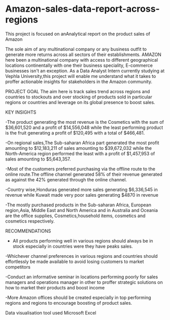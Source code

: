 # Amazon-sales-data-report-across-regions
This project is focused on anAnalytical report on the product sales of Amazon 

The sole aim of any multinational company or any business outfit to generate more returns across all sectors of their establishments. AMAZON here been a multinational company with access to different geographical locations continentally with one their business speciality, E-commerce businesses isn't an exception.
As a Data Analyst Intern currently studying at Vephla University,this project will enable me understand what it takes to proffer actionable insights for stakeholders in the Amazon community.

PROJECT GOAL 
The aim here is track sales trend across regions and countries to stockouts and over stocking of products sold in particular regions or countries and leverage on its global presence to boost sales.

KEY INSIGHTS 

-The product generating the most revenue is the Cosmetics with the sum of $36,601,520 and a profit of $14,556,048 while the least performing product is the fruit generating a profit of $120,495 with a total of $466,481. 

-On regional sales,The Sub-saharan Africa part generated the most profit amounting to $12,183,211 of sales amounting to $39,672,032 while the North-America region performed the least with a profit of $1,457,953 of sales amounting to $5,643,357.

-Most of the customers preferred purchasing via the offline route to the online route.The offline channel generated 58% of their revenue generated as against the 42% generated through the online channel.

-Country wise,Honduras generated more sales generating $6,336,545 in revenue while Kuwait made very poor sales generating $4870 in revenue 

-The mostly purchased products in the Sub-saharan Africa, European region,Asia, Middle East and North America and in Australia and Oceania are the office supplies, Cosmetics,household items, cosmetics and cosmetics respectively.

RECOMMENDATIONS 

- All products performing well in various regions should always be in stock especially in countries were they have peaks sales.

-Whichever channel preferences in various regions and countries should effortlessly be made available to avoid losing customers to market competitors 

-Conduct an informative seminar in locations performing poorly for sales managers and operations manager in other to proffer strategic solutions on how to market their products and boost income 

-More Amazon offices should be created especially in top performing regions and regions to encourage boosting of product sales.

Data visualisation tool used 
Microsoft Excel 
